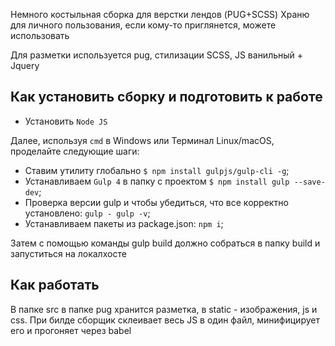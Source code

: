 Немного костыльная сборка для верстки лендов (PUG+SCSS)
Храню для личного пользования, если кому-то приглянется, можете использовать

Для разметки используется pug, стилизации SCSS, JS ванильный + Jquery

## Как установить сборку и подготовить к работе

- Установить `Node JS`

Далее, используя `cmd` в Windows или Терминал Linux/macOS, проделайте следующие шаги:

- Ставим утилиту глобально `$ npm install gulpjs/gulp-cli -g`;
- Устанавливаем `Gulp 4` в папку с проектом `$ npm install gulp --save-dev`;
- Проверка версии gulp и чтобы убедиться, что все корректно установлено: `gulp - gulp -v`;
- Устанавливаем пакеты из package.json: `npm i`;

Затем с помощью команды gulp build должно собраться в папку build и запуститься на локалхосте

## Как работать

В папке src в папке pug хранится разметка, в static - изображения, js и css.
При билде сборщик склеивает весь JS в один файл, минифицирует его и прогоняет через babel

